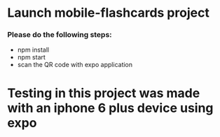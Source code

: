 # Launch mobile-flashcards project

### Please do the following steps:

* npm install
* npm start
* scan the QR code with expo application

# Testing in this project was made with an iphone 6 plus device using expo
